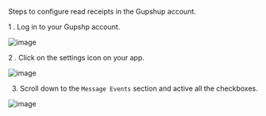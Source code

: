 Steps to configure read receipts in the Gupshup account.

1 . Log in to your Gupshp account.



![image](https://user-images.githubusercontent.com/32592458/220826509-62b892dd-a45f-4b7a-9473-0a9dacaef9fe.png)

2 . Click on the settings icon on your app.

![image](https://user-images.githubusercontent.com/32592458/220826516-97e6fbac-5fc0-483c-b6d6-65e91168e30e.png)



3. Scroll down to the `Message Events` section and active all the checkboxes.

![image](https://user-images.githubusercontent.com/32592458/220826523-1121ed20-a912-4a48-abc4-4e5a2d813ef2.png)
